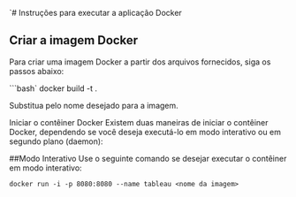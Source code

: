 `# Instruções para executar a aplicação Docker

## Criar a imagem Docker
Para criar uma imagem Docker a partir dos arquivos fornecidos, siga os passos abaixo:

```bash`
docker build -t <nome da imagem> .

Substitua <nome da imagem> pelo nome desejado para a imagem.

Iniciar o contêiner Docker
Existem duas maneiras de iniciar o contêiner Docker, dependendo se você deseja executá-lo em modo interativo ou em segundo plano (daemon):

##Modo Interativo
Use o seguinte comando se desejar executar o contêiner em modo interativo:

`docker run -i -p 8080:8080 --name tableau <nome da imagem>`
